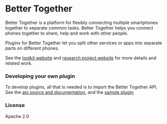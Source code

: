 # Better Together
Better Together is a platform for flexibly connecting multiple smartphones together to separate common tasks. Better Together helps you connect phones together to share, help and work with other people.

Plugins for Better Together let you split other services or apps into separate parts on different phones.

See the [toolkit website](https://www.bettertogethertoolkit.org/) and [research project website](http://www.reshapingthefuture.org/) for more details and related work.

### Developing your own plugin
To develop plugins, all that is needed is to import the Better Together API. See the [api source and documentation](https://github.com/reshaping-the-future/better-together-api), and the [sample plugin](https://github.com/reshaping-the-future/better-together-chat-sample).

### License
Apache 2.0
